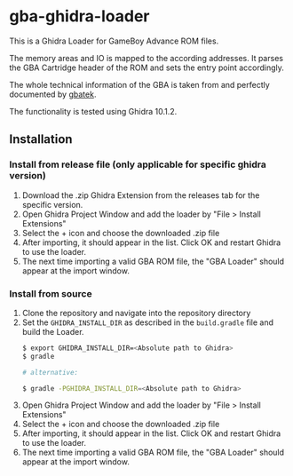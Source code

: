# gba-ghidra-loader
This is a Ghidra Loader for GameBoy Advance ROM files.

The memory areas and IO is mapped to the according addresses.
It parses the GBA Cartridge header of the ROM and sets the entry point accordingly.

The whole technical information of the GBA is taken from and perfectly documented by [gbatek](https://problemkaputt.de/gbatek.htm).

The functionality is tested using Ghidra 10.1.2.

## Installation

### Install from release file (only applicable for specific ghidra version)

1. Download the .zip Ghidra Extension from the releases tab for the specific version.
2. Open Ghidra Project Window and add the loader by "File > Install Extensions"
3. Select the + icon and choose the downloaded .zip file
4. After importing, it should appear in the list. Click OK and restart Ghidra to use the loader.
5. The next time importing a valid GBA ROM file, the "GBA Loader" should appear at the import window.


### Install from source

1. Clone the repository and navigate into the repository directory
2. Set the `GHIDRA_INSTALL_DIR` as described in the `build.gradle` file and build the Loader.
    ```bash
    $ export GHIDRA_INSTALL_DIR=<Absolute path to Ghidra>
    $ gradle
    
    # alternative:

    $ gradle -PGHIDRA_INSTALL_DIR=<Absolute path to Ghidra>  
    ```
3. Open Ghidra Project Window and add the loader by "File > Install Extensions"
4. Select the + icon and choose the downloaded .zip file
5. After importing, it should appear in the list. Click OK and restart Ghidra to use the loader.
6. The next time importing a valid GBA ROM file, the "GBA Loader" should appear at the import window.

